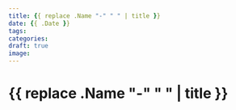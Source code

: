 ```yaml
---
title: {{ replace .Name "-" " " | title }}
date: {{ .Date }}
tags: 
categories: 
draft: true
image: 
---
```


# {{ replace .Name "-" " " | title }}
